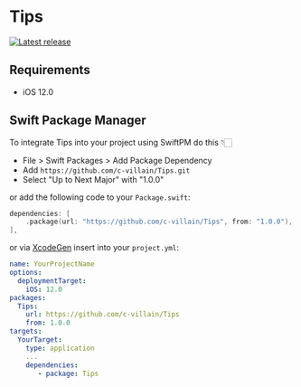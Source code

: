 # Tips

[![Latest release](https://img.shields.io/github/v/release/c-villain/Tips?color=brightgreen&label=version)](https://github.com/c-villain/Tips/releases/latest)

## Requirements

- iOS 12.0

## Swift Package Manager

To integrate Tips into your project using SwiftPM do this 👇🏻

- File > Swift Packages > Add Package Dependency
- Add `https://github.com/c-villain/Tips.git`
- Select "Up to Next Major" with "1.0.0"

or add the following code to your `Package.swift`:

```swift
dependencies: [
    .package(url: "https://github.com/c-villain/Tips", from: "1.0.0"),
],
```
or via [XcodeGen](https://github.com/yonaskolb/XcodeGen) insert into your `project.yml`:

```yaml
name: YourProjectName
options:
  deploymentTarget:
    iOS: 12.0
packages:
  Tips:
    url: https://github.com/c-villain/Tips
    from: 1.0.0
targets:
  YourTarget:
    type: application
    ...
    dependencies:
       - package: Tips
```
